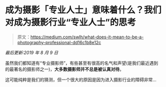 # 成为摄影「专业人士」意味着什么？我们对成为摄影行业“专业人士”的思考

> 原文：<https://medium.com/swlh/what-does-it-mean-to-be-a-photography-professional-dd16c1b8e12c>

*最后更新:2019 年 8 月 9 日*

虽然我们都知道有“专业摄影师”，有些甚至有很高的名气和声望(是我们最近遇到的最著名的摄影师之一)，**大多数摄影师并不总是被认真对待**。

这可能纯粹是我们的猜测，但一个很大的原因是因为进入摄影行业的障碍非常…